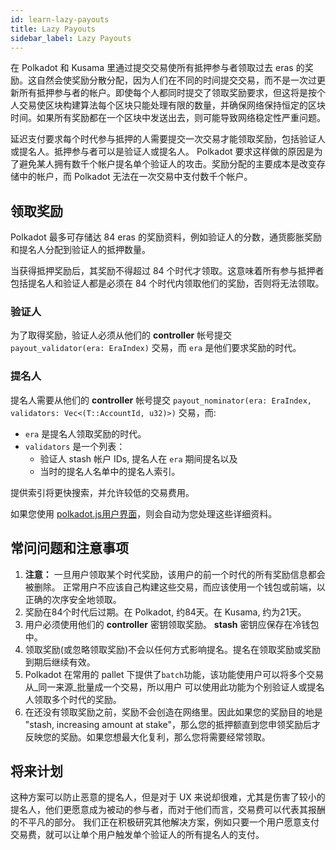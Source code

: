 ```yaml
---
id: learn-lazy-payouts
title: Lazy Payouts
sidebar_label: Lazy Payouts
---
```


在 Polkadot 和 Kusama 里通过提交交易使所有抵押参与者领取过去 eras 的奖励。这自然会使奖励分散分配，因为人们在不同的时间提交交易，而不是一次过更新所有抵押参与者的帐户。即使每个人都同时提交了领取奖励要求，但这将是按个人交易使区块构建算法每个区块只能处理有限的数量，并确保网络保持恒定的区块时间。如果所有奖励都在一个区块中发送出去，则可能导致网络稳定性严重问题。

延迟支付要求每个时代参与抵押的人需要提交一次交易才能领取奖励，包括验证人或提名人。抵押参与者可以是验证人或提名人。 Polkadot 要求这样做的原因是为了避免某人拥有数千个帐户提名单个验证人的攻击。奖励分配的主要成本是改变存储中的帐户，而 Polkadot 无法在一次交易中支付数千个帐户。

## 领取奖励

Polkadot 最多可存储达 84 eras 的奖励资料，例如验证人的分数，通货膨胀奖励和提名人分配到验证人的抵押数量。

当获得抵押奖励后，其奖励不得超过 84 个时代才领取。这意味着所有参与抵押者包括提名人和验证人都是必须在 84 个时代内领取他们的奖励，否则将无法领取。

### 验证人

为了取得奖励，验证人必须从他们的 **controller** 帐号提交 `payout_validator(era: EraIndex)` 交易，而 `era` 是他们要求奖励的时代。

### 提名人

提名人需要从他们的 **controller** 帐号提交 `payout_nominator(era: EraIndex, validators: Vec<(T::AccountId, u32)>)` 交易，而:

- `era` 是提名人领取奖励的时代。
- `validators` 是一个列表：
  - 验证人 stash 帐户 IDs, 提名人在 `era` 期间提名以及
  - 当时的提名人名单中的提名人索引。

提供索引将更快搜索，并允许较低的交易费用。

如果您使用 [ polkadot.js用户界面](https://polkadot.js.org/apps/#/staking/actions)，则会自动为您处理这些详细资料。

## 常问问题和注意事项

1. **注意：** 一旦用户领取某个时代奖励，该用户的前一个时代的所有奖励信息都会被删除。 正常用户不应该自己构建这些交易，而应该使用一个钱包或前端，以正确的次序安全地领取。
1. 奖励在84个时代后过期。在 Polkadot, 约84天。在 Kusama, 约为21天。
1. 用户必须使用他们的 **controller** 密钥领取奖励。 **stash** 密钥应保存在冷钱包中。
1. 领取奖励(或忽略领取奖励)不会以任何方式影响提名。提名在领取奖励或奖励到期后继续有效。
1. Polkadot 在常用的 pallet 下提供了` batch `功能，该功能使用户可以将多个交易从_同一来源_批量成一个交易，所以用户 可以使用此功能为个别验证人或提名人领取多个时代的奖励。
1. 在还没有领取奖励之前，奖励不会创造在网络里。因此如果您的奖励目的地是 "stash, increasing amount at stake"，那么您的抵押额直到您申领奖励后才反映您的奖励。如果您想最大化复利，那么您将需要经常领取。

## 将来计划

这种方案可以防止恶意的提名人，但是对于 UX 来说却很难，尤其是伤害了较小的提名人，他们更愿意成为被动的参与者，而对于他们而言，交易费可以代表其报酬的不平凡的部分。 我们正在积极研究其他解决方案，例如只要一个用户愿意支付交易费，就可以让单个用户触发单个验证人的所有提名人的支付。
